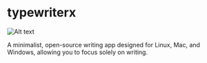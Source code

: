 # typewriterx
![Alt text](https://github.com/hexforest/typewriterx/blob/main/src/typewriterx_icon.png)

A minimalist, open-source writing app designed for Linux, Mac, and Windows, allowing you to focus solely on writing.
